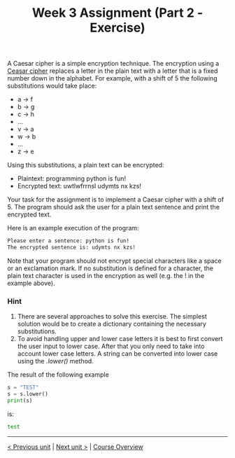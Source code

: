 ﻿---
title: "Week 3 Assignment (Part 2 - Exercise)"
language: "en"
published: true
tags: ["FH Aachen", "Python"]
---

A Caesar cipher is a simple encryption technique. The encryption using a
[Ceasar cipher](https://en.wikipedia.org/wiki/Caesar_cipher) replaces a letter
in the plain text with a letter that is a fixed number down in the alphabet.
For example, with a shift of 5 the following substitutions would take place:

- a → f
- b → g
- c → h
- ...
- v → a
- w → b
- ...
- z → e

Using this substitutions, a plain text can be encrypted:

- Plaintext: programming python is fun!
- Encrypted text: uwtlwfrrnsl udymts nx kzs!

Your task for the assignment is to implement a Caesar cipher with a shift of 5.
The program should ask the user for a plain text sentence and print the
encrypted text.

Here is an example execution of the program:

```zsh
Please enter a sentence: python is fun!
The encrypted sentence is: udymts nx kzs!
```

Note that your program should not encrypt special characters like a space or
an exclamation mark. If no substitution is defined for a character, the plain
text character is used in the encryption as well (e.g. the ! in the example above).

### Hint

1. There are several approaches to solve this exercise. The simplest solution
   would be to create a dictionary containing the necessary substitutions.
1. To avoid handling upper and lower case letters it is best to first convert
   the user input to lower case. After that you only need to take into account
   lower case letters. A string can be converted into lower case using the _.lower()_ method.

The result of the following example

```python
s = "TEST"
s = s.lower()
print(s)
```

is:

```zsh
test
```

---

[< Previous unit](/teaching/python-mooc/week3_assignment_questions) | [Next unit >](/teaching/python-mooc/week3_assignment_exercise_solution) |
[Course Overview](/teaching/python-mooc)
